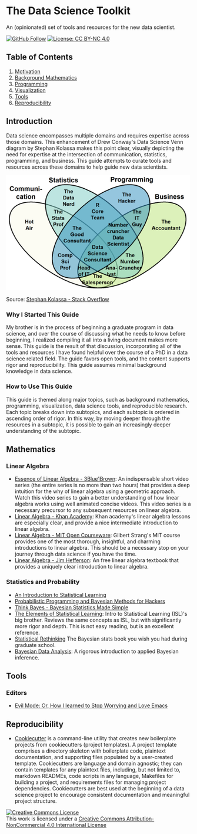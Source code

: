 # The Data Science Toolkit
An (opinionated) set of tools and resources for the new data scientist. 

[![GitHub Follow](https://img.shields.io/github/followers/pete-lawson)](https://github.com/pete-lawson)
[![License: CC BY-NC 4.0](https://img.shields.io/badge/License-CC%20BY--NC%204.0-lightgrey.svg)](https://creativecommons.org/licenses/by-nc/4.0/)
## Table of Contents

1. [Motivation](#intro)
2. [Background Mathematics](#math)
4. [Programming](#programming)
5. [Visualization](#visualization)
6. [Tools](#tools)
7. [Reproducibility](#repro)


<a name="intro"/>

## Introduction
Data science encompasses multiple domains and requires expertise across those
domains. This enhancement of Drew Conway's Data Science Venn diagram by Stephan
Kolassa makes this point clear, visually depicting the need for expertise at the
intersection of communication, statistics, programming, and business. This guide
attempts to curate tools and resources across these domains to help guide new
data scientists.

<img src="https://github.com/pete-lawson/data-science-toolkit/blob/master/figures/data_scientist_venn_diagram.png" alt="Data Science Venn Diagram" width="500">

Source: [Stephan Kolassa - Stack Overflow](https://datascience.stackexchange.com/questions/2403/data-science-without-knowledge-of-a-specific-topic-is-it-worth-pursuing-as-a-ca)

### Why I Started This Guide
My brother is in the process of beginning a graduate program in data science,
and over the course of discussing what he needs to know before beginning, I
realized compiling it all into a living document makes more sense. This guide is
the result of that discussion, incorporating all of the tools and resources I
have found helpful over the course of a PhD in a data science related field. The
guide favors open tools, and the content supports rigor and reproducibility. This guide assumes minimal background knowledge in data science.

### How to Use This Guide
This guide is themed along major topics, such as background mathematics, programming, visualization, data science tools, and reproducible research. Each topic breaks down into subtopics, and each subtopic is ordered in ascending order of rigor. In this way, by moving deeper through the resources in a subtopic, it is possible to gain an increasingly deeper understanding of the subtopic.

<a name="math"/>

## Mathematics

### Linear Algebra
* [Essence of Linear Algebra - 3Blue1Brown](https://www.youtube.com/playlist?list=PLZHQObOWTQDPD3MizzM2xVFitgF8hE_ab): An indispensable short video series (the entire series is no more than two hours) that provides a deep intuition for the why of linear algebra using a geometric approach. Watch this video series to gain a better understanding of how linear algebra works using well animated concise videos. This video series is a necessary precursor to any subsequent resources on linear algebra.
* [Linear Algebra - Khan Academy](https://www.khanacademy.org/math/linear-algebra): Khan academy's linear algebra lessons are especially clear, and provide a nice intermediate introduction to linear algebra.
* [Linear Algebra - MIT Open Courseware](https://ocw.mit.edu/courses/mathematics/18-06-linear-algebra-spring-2010/): Gilbert Strang's MIT course provides one of the most thorough, insightful, and charming introductions to linear algebra. This should be a necessary stop on your journey through data science if you have the time.
* [Linear Algebra - Jim Hefferson](http://joshua.smcvt.edu/linearalgebra/): An free linear algebra textbook that provides a uniquely clear introduction to linear algebra. 


### Statistics and Probability
* [An Introduction to Statistical Learning](http://faculty.marshall.usc.edu/gareth-james/ISL/)
* [Probabilistic Programming and Bayesian Methods for Hackers](https://camdavidsonpilon.github.io/Probabilistic-Programming-and-Bayesian-Methods-for-Hackers/)
* [Think Bayes - Bayesian Statistics Made Simple](https://greenteapress.com/wp/think-bayes/) 
* [The Elements of Statistical Learning](https://web.stanford.edu/~hastie/ElemStatLearn/): Intro to Statistical Learning (ISL)'s big brother. Reviews the same concepts as ISL, but with significantly more rigor and depth. This is not easy reading, but is an excellent reference.
* [Statistical Rethinking](https://xcelab.net/rm/statistical-rethinking/) The Bayesian stats book you wish you had during graduate school.
* [Bayesian Data Analysis](http://www.stat.columbia.edu/~gelman/book/): A rigorous introduction to applied Bayesian inference.

<a name="tools"/>

## Tools

### Editors

* [Evil Mode: Or, How I learned to Stop Worrying and Love Emacs](https://www.youtube.com/watch?v=JWD1Fpdd4Pc)

<a name="repro"/>

## Reproducibility

* [Cookiecutter](https://github.com/cookiecutter/cookiecutter) is a command-line utility that creates new boilerplate projects from cookiecutters (project templates). A project template comprises a directory skeleton with boilerplate code, plaintext documentation, and supporting files populated by a user-created template. Cookiecutters are language and domain agnostic; they can contain templates for any plaintext files, including, but not limited to, markdown READMEs, code scripts in any language, Makefiles for building a project, and requirements files for managing project dependencies. Cookiecutters are best used at the beginning of a data science project to encourage consistent documentation and meaningful project structure.

<a rel="license" href="http://creativecommons.org/licenses/by-nc/4.0/"><img alt="Creative Commons License" style="border-width:0" src="https://i.creativecommons.org/l/by-nc/4.0/88x31.png" /></a><br />This work is licensed under a <a rel="license" href="http://creativecommons.org/licenses/by-nc/4.0/">Creative Commons Attribution-NonCommercial 4.0 International License</a>

